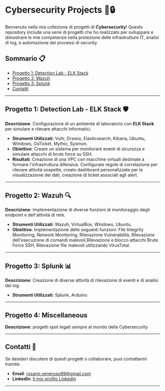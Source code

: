 # Cybersecurity Projects 🚨🔒

Benvenuto nella mia collezione di progetti di **Cybersecurity**! Questo repository include una serie di progetti che ho realizzato per sviluppare e dimostrare le mie competenze nella protezione delle infrastrutture IT, analisi di log, e automazione dei processi di security.

## Sommario 📋
- [Progetto 1: Detection Lab - ELK Stack](https://github.com/RosarioVeneruso/Cybersecurity/tree/97931e8822ee7811e837b3e260adc7c636df0656/Detection-lab)
- [Progetto 2: Wazuh](#progetto-2-Wazuh-)
- [Progetto 3: Splunk](#progetto-3-Splunk-)
- [Contatti](#contatti)

---

## Progetto 1: Detection Lab - ELK Stack 🛡️
**Descrizione**: Configurazione di un ambiente di laboratorio con **ELK Stack** per simulare e rilevare attacchi informatici.
- **Strumenti Utilizzati**: Vultr, Drawio, Elasticsearch, Kibana, Ubuntu, Windows, OsTicket, Mythic, Sysmon.
- **Obiettivo**: Creare un sistema per monitorare eventi di sicurezza e simulare attacchi di brute force su SSH.
- **Risultati**: Creazione di una VPC con macchine virtuali destinate a formare l'infrastruttura difensiva. Configurate regole di correlazione per rilevare attività sospette, creato dashboard personalizzate per la visualizzazione dei dati, creazione di ticket associati agli alert.

---

## Progetto 2: Wazuh 🔍
**Descrizione**: Implementazione di diverse funzioni di monitoraggio degli endpoint e dell'attività di rete.
- **Strumenti Utilizzati**: Wazuh, VirtualBox, Windows, Ubuntu.
- **Obiettivo**: Implementazione delle seguenti funzioni: File Integrity Monitoring, Network Monitoring, Rilevazione Vulnerabilità, Rilevazione dell'esecuzione di comandi malevoli,Rilevazione e blocco attacchi Brute Force SSH, Rilevazione file malevoli utilizzando VirusTotal.


---

## Progetto 3: Splunk 📊
**Descrizione**: Creazione di diverse attività di rilevazione di eventi e di analisi dei log.
- **Strumenti Utilizzati**: Splunk, Arduino

---

## Progetto 4: Miscellaneous
**Descrizione**: progetti spot legati sempre al mondo della Cybersecurity

---


## Contatti 📧
Se desideri discutere di questi progetti o collaborare, puoi contattarmi tramite:
- **Email**: rosario.veneruso89@gmail.com
- **LinkedIn**: [Il mio profilo LinkedIn](https://linkedin.com/in/tuoprofilo)

---

